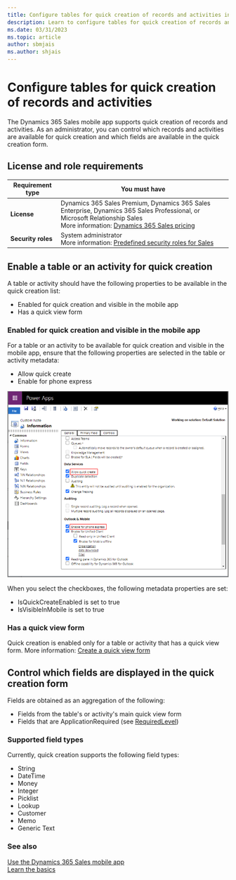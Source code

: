 ```yaml
---
title: Configure tables for quick creation of records and activities in the Dynamics 365 Sales mobile app
description: Learn to configure tables for quick creation of records and activities in the Dynamics 365 Sales mobile app.
ms.date: 03/31/2023
ms.topic: article
author: sbmjais
ms.author: shjais
---
```


# Configure tables for quick creation of records and activities 

The Dynamics 365 Sales mobile app supports quick creation of records and activities. As an administrator, you can control which records and activities are available for quick creation and which fields are available in the quick creation form.

## License and role requirements

| Requirement type | You must have |
|-----------------------|---------|
| **License** | Dynamics 365 Sales Premium, Dynamics 365 Sales Enterprise, Dynamics 365 Sales Professional, or Microsoft Relationship Sales <br>More information: [Dynamics 365 Sales pricing](https://dynamics.microsoft.com/sales/pricing/) |
| **Security roles** | System administrator <br>  More information: [Predefined security roles for Sales](../security-roles-for-sales.md)|


## Enable a table or an activity for quick creation

A table or activity should have the following properties to be available in the quick creation list:

- Enabled for quick creation and visible in the mobile app
- Has a quick view form

### Enabled for quick creation and visible in the mobile app

For a table or an activity to be available for quick creation and visible in the mobile app, ensure that the following properties are selected in the table or activity metadata:

- Allow quick create
- Enable for phone express

![Enable table or activity for quick creation and visibility in the mobile app.](media/enable-quick-create.png "Enable table or activity for quick creation and visibility in the mobile app")

When you select the checkboxes, the following metadata properties are set:

- IsQuickCreateEnabled is set to true
- IsVisibleInMobile is set to true

### Has a quick view form

Quick creation is enabled only for a table or activity that has a quick view form. More information: [Create a quick view form](/powerapps/maker/model-driven-apps/create-edit-quick-view-forms)

## Control which fields are displayed in the quick creation form

Fields are obtained as an aggregation of the following:

- Fields from the table's or activity's main quick view form
- Fields that are ApplicationRequired (see [RequiredLevel](/dynamics365/customer-engagement/web-api/attributerequiredlevel?view=dynamics-ce-odata-9&preserve-view=true))

### Supported field types

Currently, quick creation supports the following field types:
- String
- DateTime
- Money
- Integer
- Picklist
- Lookup
- Customer
- Memo
- Generic Text

### See also

[Use the Dynamics 365 Sales mobile app](use-sales-mobile-app.md)    
[Learn the basics](learn-basics-mobile-app.md)





